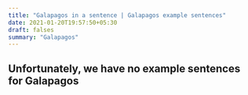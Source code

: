 ```yaml
---
title: "Galapagos in a sentence | Galapagos example sentences"
date: 2021-01-20T19:57:50+05:30
draft: falses
summary: "Galapagos"
---
```

## Unfortunately, we have no example sentences for Galapagos                 
